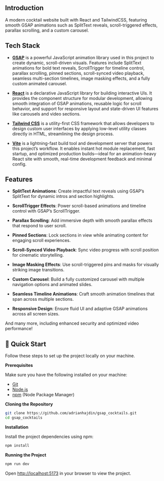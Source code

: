 
## <a name="introduction"> Introduction</a>

A modern cocktail website built with React and TailwindCSS, featuring smooth GSAP animations such as SplitText reveals, scroll-triggered effects, parallax scrolling, and a custom carousel.


## <a name="tech-stack"> Tech Stack</a>


- **[GSAP](https://gsap.com/)** is a powerful JavaScript animation library used in this project to create dynamic, scroll-driven visuals. Features include SplitText animations for bold text reveals, ScrollTrigger for timeline control, parallax scrolling, pinned sections, scroll-synced video playback, seamless multi-section timelines, image masking effects, and a fully custom animated carousel.

- **[React](https://react.dev/)** is a declarative JavaScript library for building interactive UIs. It provides the component structure for modular development, allowing smooth integration of GSAP animations, reusable logic for scroll behavior, and support for responsive layout and state-driven UI features like carousels and video sections.

- **[Tailwind CSS](https://tailwindcss.com/)** is a utility-first CSS framework that allows developers to design custom user interfaces by applying low-level utility classes directly in HTML, streamlining the design process.

- **[Vite](https://vitejs.dev/)** is a lightning-fast build tool and development server that powers this project’s workflow. It enables instant hot module replacement, fast startup, and optimized production builds—ideal for an animation-heavy React site with smooth, real-time development feedback and minimal config.

## <a name="features"> Features</a>

- **SplitText Animations**: Create impactful text reveals using GSAP’s SplitText for dynamic intros and section highlights.

- **ScrollTrigger Effects**: Power scroll-based animations and timeline control with GSAP’s ScrollTrigger.

- **Parallax Scrolling**: Add immersive depth with smooth parallax effects that respond to user scroll.

- **Pinned Sections**: Lock sections in view while animating content for engaging scroll experiences.

- **Scroll-Synced Video Playback**: Sync video progress with scroll position for cinematic storytelling.

- **Image Masking Effects**: Use scroll-triggered pins and masks for visually striking image transitions.

- **Custom Carousel**: Build a fully customized carousel with multiple navigation options and animated slides.

- **Seamless Timeline Animations**: Craft smooth animation timelines that span across multiple sections.

- **Responsive Design**: Ensure fluid UI and adaptive GSAP animations across all screen sizes.

And many more, including enhanced security and optimized video performance!


## <a name="quick-start">🤸 Quick Start</a>

Follow these steps to set up the project locally on your machine.

**Prerequisites**

Make sure you have the following installed on your machine:

- [Git](https://git-scm.com/)
- [Node.js](https://nodejs.org/en)
- [npm](https://www.npmjs.com/) (Node Package Manager)

**Cloning the Repository**

```bash
git clone https://github.com/adrianhajdin/gsap_cocktails.git
cd gsap_cocktails
```

**Installation**

Install the project dependencies using npm:

```bash
npm install
```

**Running the Project**

```bash
npm run dev
```

Open [http://localhost:5173](http://localhost:5173) in your browser to view the project.